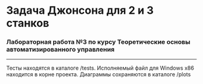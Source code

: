 # Задача Джонсона для 2 и 3 станков
### Лабораторная работа №3 по курсу Теоретические основы автоматизированного управления
--------------------------------------------------------------------------------------
Тесты находятся в каталоге /tests. Исполняемый файл для Windows x86 находится в корне проекта.
Диаграммы сохраняются в каталоге /plots
